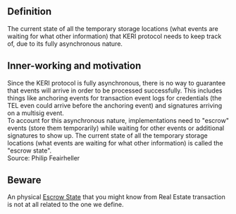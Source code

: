 ## Definition

The current state of all the temporary storage locations (what events are waiting for what other information) that KERI protocol needs to  keep track of, due to its fully asynchronous nature.

## Inner-working and motivation
Since the KERI protocol is fully asynchronous, there is no way to guarantee that events will arrive in order to be processed successfully.  This includes things like anchoring events for transaction event logs for credentials (the TEL even could arrive before the anchoring event) and signatures arriving on a multisig event.\
To account for this asynchronous nature, implementations need to "escrow" events (store them temporarily) while waiting for other events or additional signatures to show up.   The current state of all the temporary storage locations (what events are waiting for what other information) is called the "escrow state".\
Source: Philip Feairheller

## Beware
An physical [Escrow State](https://www.answers.com/Q/What_is_an_escrow_state) that you might know from Real Estate transaction is not at all related to the one we define.
